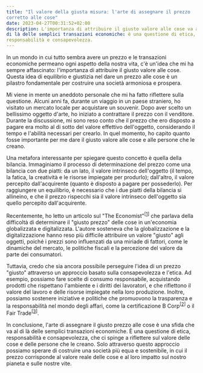 ```yaml
---
title: "Il valore della giusta misura: l'arte di assegnare il prezzo 
corretto alle cose"
date: 2023-04-27T00:31:52+02:00
description: L'importanza di attribuire il giusto valore alle cose va al 
di là delle semplici transazioni economiche: è una questione di etica, 
responsabilità e consapevolezza.
---
```


In un mondo in cui tutto sembra avere un prezzo e le transazioni 
economiche permeano ogni aspetto della nostra vita, c'è un'idea che mi ha 
sempre affascinato: l'importanza di attribuire il giusto valore alle cose. 
Questa idea di equilibrio e giustizia nel dare un prezzo alle cose è un 
pilastro fondamentale per costruire una società armoniosa e prospera.

Mi viene in mente un aneddoto personale che mi ha fatto riflettere sulla 
questione. Alcuni anni fa, durante un viaggio in un paese straniero, ho 
visitato un mercato locale per acquistare un souvenir. Dopo aver scelto un 
bellissimo oggetto d'arte, ho iniziato a contrattare il prezzo con il 
venditore. Durante la discussione, mi sono reso conto che il prezzo che 
ero disposto a pagare era molto al di sotto del valore effettivo 
dell'oggetto, considerando il tempo e l'abilità necessari per crearlo. In 
quel momento, ho capito quanto fosse importante per me dare il giusto 
valore alle cose e alle persone che le creano.

Una metafora interessante per spiegare questo concetto è quella della 
bilancia. Immaginiamo il processo di determinazione del prezzo come una 
bilancia con due piatti: da un lato, il valore intrinseco dell'oggetto (il 
tempo, la fatica, la creatività e le risorse impiegate per produrlo); 
dall'altro, il valore percepito dall'acquirente (quanto è disposto a 
pagare per possederlo). Per raggiungere un equilibrio, è necessario che i 
due piatti della bilancia si allineino, e che il prezzo rispecchi sia il 
valore intrinseco dell'oggetto sia quello percepito dall'acquirente.

Recentemente, ho letto un articolo sul "The 
Economist"<sup>[[1](https://www.economist.com/free-exchange/2007/10/02/how-fair-is-it)]</sup> 
che 
parlava della difficoltà di determinare il "giusto prezzo" delle cose in 
un'economia globalizzata e digitalizzata. L'autore sosteneva che la 
globalizzazione e la digitalizzazione hanno reso più difficile attribuire 
un valore "giusto" agli oggetti, poiché i prezzi sono influenzati da una 
miriade di fattori, come le dinamiche del mercato, le politiche fiscali e 
la percezione del valore da parte dei consumatori.

Tuttavia, credo che sia ancora possibile perseguire l'idea di un prezzo 
"giusto" attraverso un approccio basato sulla consapevolezza e l'etica. Ad 
esempio, possiamo fare scelte di consumo responsabile, acquistando 
prodotti che rispettano l'ambiente e i diritti dei lavoratori, e che 
riflettono il valore del lavoro e delle risorse impiegate nella loro 
produzione. Inoltre, possiamo sostenere iniziative e politiche che 
promuovono la trasparenza e la responsabilità nel mondo degli affari, come 
la certificazione B Corp<sup>[[2](https://www.bcorporation.net/)]</sup> o 
il Fair 
Trade<sup>[[3](https://www.fairtrade.net/)]</sup>.

In conclusione, l'arte di assegnare il giusto prezzo alle cose è una sfida 
che va al di là delle semplici transazioni economiche. È una questione di 
etica, responsabilità e consapevolezza, che ci spinge a riflettere sul 
valore delle cose e delle persone che le creano. Solo attraverso questo 
approccio possiamo sperare di costruire una società più equa e 
sostenibile, in cui il prezzo corrisponde al valore reale delle cose e al 
loro impatto sul nostro pianeta e sulle nostre vite.
